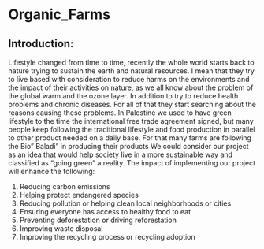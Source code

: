# Organic_Farms
## Introduction:
Lifestyle changed from time to time, recently the whole world starts back to nature trying to sustain the earth and natural resources.  I mean that they try to live based with consideration to reduce harms on the environments and the impact of their activities on nature, as we all know about the problem of the global warm and the ozone layer. In addition to try to reduce health problems and chronic diseases. For all of that they start searching about the reasons causing these problems. 
In Palestine we used to have green lifestyle to the time the international free trade agreement signed, but many people keep following the traditional lifestyle and food production in parallel to other product needed on a daily base.
 For that many farms are following the Bio” Baladi” in producing their products 
 We could consider our project as an idea that would help society live in a more sustainable way and classified as “going green” a reality. The impact of implementing our project will enhance the following:

1.	Reducing carbon emissions
2.	Helping protect endangered species
3.	Reducing pollution or helping clean local neighborhoods or cities
4.	Ensuring everyone has access to healthy food to eat
5.	Preventing deforestation or driving reforestation
6.	Improving waste disposal
7.	Improving the recycling process or recycling adoption

